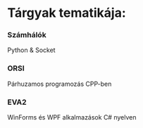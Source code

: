# Tárgyak tematikája:

### Számhálók
Python & Socket

### ORSI
Párhuzamos programozás CPP-ben

### EVA2
WinForms és WPF alkalmazások C# nyelven
